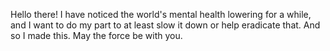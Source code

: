 Hello there! I have noticed the world's mental health lowering for a while, and I want to do my part to at least slow it down or help eradicate that. And so I made this. May the force be with you.
